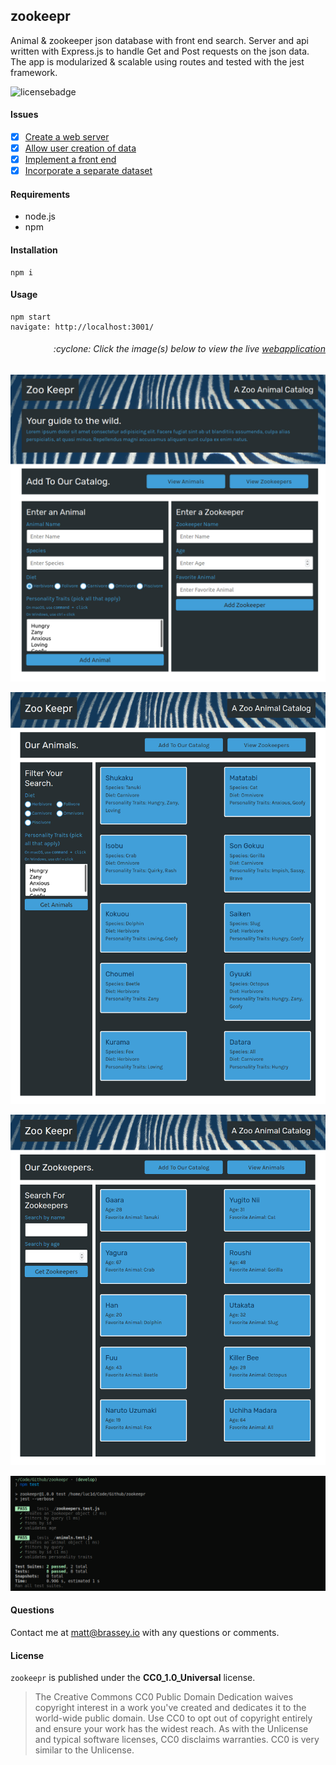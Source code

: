 ## zookeepr

Animal & zookeeper json database with front end search. Server and api written with Express.js to handle Get and Post requests on the json data. The app is modularized & scalable using routes and tested with the jest framework.

![licensebadge](https://img.shields.io/badge/license-CC0_1.0_Universal-blue)

#### Issues

- [x] [Create a web server](https://github.com/MBrassey/zookeeprissues/1)
- [x] [Allow user creation of data](https://github.com/MBrassey/zookeeprissues/2)
- [x] [Implement a front end ](https://github.com/MBrassey/zookeeprissues/3)
- [x] [Incorporate a separate dataset](https://github.com/MBrassey/zookeeprissues/4)

#### Requirements

- node.js
- npm

#### Installation

    npm i

#### Usage

    npm start
    navigate: http://localhost:3001/

<h6><p align="right">:cyclone: Click the image(s) below to view the live <a id="Screenshots" href="https://mbrassey.github.io/zookeepr">webapplication</a></p></h6>

[<p align="center"><img src="lib/Preview.png">](https://zookeepr-mbrassey.herokuapp.com/)

[<p align="center"><img src="lib/Preview1.png">](https://zookeepr-mbrassey.herokuapp.com/)

[<p align="center"><img src="lib/Preview2.png">](https://zookeepr-mbrassey.herokuapp.com/)

[<p align="center"><img src="lib/Preview3.png">](https://zookeepr-mbrassey.herokuapp.com/)

#### Questions

Contact me at [matt@brassey.io](mailto:matt@brassey.io) with any questions or comments.

#### License

`zookeepr` is published under the **CC0_1.0_Universal** license.

> The Creative Commons CC0 Public Domain Dedication waives copyright interest in a work you've created and dedicates it to the world-wide public domain. Use CC0 to opt out of copyright entirely and ensure your work has the widest reach. As with the Unlicense and typical software licenses, CC0 disclaims warranties. CC0 is very similar to the Unlicense.
